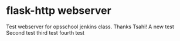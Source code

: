 # flask-http webserver
Test webserver for opsschool jenkins class. Thanks Tsahi!
A new test
Second test
third test
fourth test
